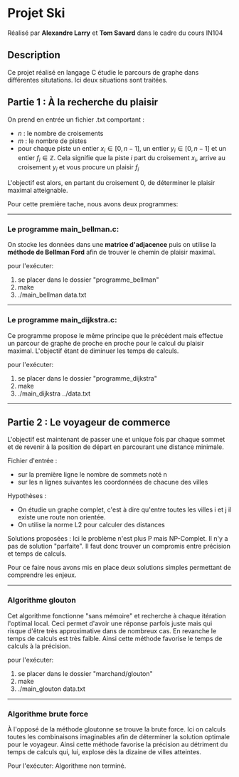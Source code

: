# Projet Ski
Réalisé par __Alexandre Larry__ et __Tom Savard__ dans le cadre du cours IN104
## Description 
Ce projet réalisé en langage C étudie le parcours de graphe dans différentes situtations. Ici deux situations sont traitées.
## Partie 1 : À la recherche du plaisir
On prend en entrée un fichier .txt comportant :
* $n$ : le nombre de croisements 
* $m$ : le nombre de pistes 
* pour chaque piste un entier $x_i \in [0,n-1]$, un entier $y_i \in [0,n-1]$ et un entier $f_i \in \mathbb{Z}$. Cela signifie que la piste $i$ part du croisement $x_i$, arrive au croisement $y_i$ et vous procure un plaisir $f_i$

L'objectif est alors, en partant du croisement 0, de déterminer le plaisir maximal atteignable.

Pour cette première tache, nous avons deux programmes:

---
###            Le programme main_bellman.c:
On stocke les données dans une __matrice d'adjacence__ puis on utilise la __méthode de Bellman Ford__ afin de trouver le chemin de plaisir maximal.

pour l'exécuter:
1. se placer dans le dossier "programme_bellman"
2. make
3. ./main_bellman data.txt

---
###            Le programme main_dijkstra.c:
Ce programme propose le même principe que le précédent mais effectue un parcour de graphe de proche en proche pour le calcul du plaisir maximal. L'objectif étant de diminuer les temps de calculs. 

pour l'exécuter:
1. se placer dans le dossier "programme_dijkstra"
2. make
3. ./main_dijkstra ../data.txt

----------
## Partie 2 : Le voyageur de commerce
L'objectif est maintenant de passer une et unique fois par chaque sommet et de revenir à la position de départ en parcourant une distance minimale.

Fichier d'entrée : 
- sur la première ligne le nombre de sommets noté n
- sur les n lignes suivantes les coordonnées de chacune des villes

Hypothèses : 
- On étudie un graphe complet, c'est à dire qu'entre toutes les villes i et j il existe une route non orientée.
- On utilise la norme L2 pour calculer des distances

Solutions proposées :
Ici le problème n'est plus P mais NP-Complet. Il n'y a pas de solution "parfaite". Il faut donc trouver un compromis entre précision et temps de calculs.

Pour ce faire nous avons mis en place deux solutions simples permettant de comprendre les enjeux.

---
### Algorithme glouton

Cet algorithme fonctionne "sans mémoire" et recherche à chaque itération l'optimal local. Ceci permet d'avoir une réponse parfois juste mais qui risque d'être très approximative dans de nombreux cas. En revanche le temps de calculs est très faible.
Ainsi cette méthode favorise le temps de calculs à la précision.

pour l'exécuter:
1. se placer dans le dossier "marchand/glouton"
2. make
3. ./main_glouton data.txt

---
### Algorithme brute force

À l'opposé de la méthode gloutonne se trouve la brute force. Ici on calculs toutes les combinaisons imaginables afin de déterminer la solution optimale pour le voyageur.
Ainsi cette méthode favorise la précision au détriment du temps de calculs qui, lui, explose dès la dizaine de villes atteintes. 

Pour l'exécuter:
Algorithme non terminé.
